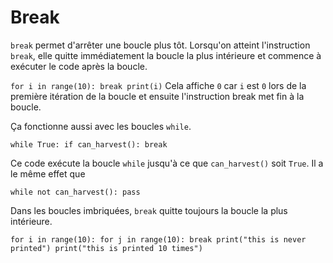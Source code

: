 # Break
`break` permet d'arrêter une boucle plus tôt. Lorsqu'on atteint l'instruction `break`, elle quitte immédiatement la boucle la plus intérieure et commence à exécuter le code après la boucle.

`for i in range(10):
	break
print(i)`
Cela affiche `0` car `i` est `0` lors de la première itération de la boucle et ensuite l'instruction break met fin à la boucle.

Ça fonctionne aussi avec les boucles `while`.

`while True:
	if can_harvest():
		break`

Ce code exécute la boucle `while` jusqu'à ce que `can_harvest()` soit `True`.
Il a le même effet que

`while not can_harvest():
	pass`

Dans les boucles imbriquées, `break` quitte toujours la boucle la plus intérieure.

`for i in range(10):
	for j in range(10):
		break
		print("this is never printed")
	print("this is printed 10 times")`